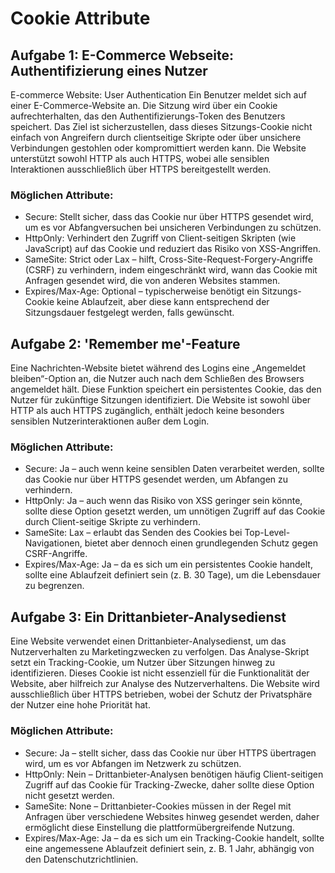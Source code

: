 # Cookie Attribute

## Aufgabe 1: E-Commerce Webseite: Authentifizierung eines Nutzer

E-commerce Website: User Authentication
Ein Benutzer meldet sich auf einer E-Commerce-Website an. Die Sitzung wird über ein Cookie aufrechterhalten, das den Authentifizierungs-Token des Benutzers speichert. Das Ziel ist sicherzustellen, dass dieses Sitzungs-Cookie nicht einfach von Angreifern durch clientseitige Skripte oder über unsichere Verbindungen gestohlen oder kompromittiert werden kann. Die Website unterstützt sowohl HTTP als auch HTTPS, wobei alle sensiblen Interaktionen ausschließlich über HTTPS bereitgestellt werden.

### Möglichen Attribute:

- Secure: Stellt sicher, dass das Cookie nur über HTTPS gesendet wird, um es vor Abfangversuchen bei unsicheren Verbindungen zu schützen.
- HttpOnly: Verhindert den Zugriff von Client-seitigen Skripten (wie JavaScript) auf das Cookie und reduziert das Risiko von XSS-Angriffen.
- SameSite: Strict oder Lax – hilft, Cross-Site-Request-Forgery-Angriffe (CSRF) zu verhindern, indem eingeschränkt wird, wann das Cookie mit Anfragen gesendet wird, die von anderen Websites stammen.
- Expires/Max-Age: Optional – typischerweise benötigt ein Sitzungs-Cookie keine Ablaufzeit, aber diese kann entsprechend der Sitzungsdauer festgelegt werden, falls gewünscht.

## Aufgabe 2: 'Remember me'-Feature

Eine Nachrichten-Website bietet während des Logins eine „Angemeldet bleiben“-Option an, die Nutzer auch nach dem Schließen des Browsers angemeldet hält. Diese Funktion speichert ein persistentes Cookie, das den Nutzer für zukünftige Sitzungen identifiziert. Die Website ist sowohl über HTTP als auch HTTPS zugänglich, enthält jedoch keine besonders sensiblen Nutzerinteraktionen außer dem Login.

### Möglichen Attribute:

- Secure: Ja – auch wenn keine sensiblen Daten verarbeitet werden, sollte das Cookie nur über HTTPS gesendet werden, um Abfangen zu verhindern.
- HttpOnly: Ja – auch wenn das Risiko von XSS geringer sein könnte, sollte diese Option gesetzt werden, um unnötigen Zugriff auf das Cookie durch Client-seitige Skripte zu verhindern.
- SameSite: Lax – erlaubt das Senden des Cookies bei Top-Level-Navigationen, bietet aber dennoch einen grundlegenden Schutz gegen CSRF-Angriffe.
- Expires/Max-Age: Ja – da es sich um ein persistentes Cookie handelt, sollte eine Ablaufzeit definiert sein (z. B. 30 Tage), um die Lebensdauer zu begrenzen.

## Aufgabe 3: Ein Drittanbieter-Analysedienst

Eine Website verwendet einen Drittanbieter-Analysedienst, um das Nutzerverhalten zu Marketingzwecken zu verfolgen. Das Analyse-Skript setzt ein Tracking-Cookie, um Nutzer über Sitzungen hinweg zu identifizieren. Dieses Cookie ist nicht essenziell für die Funktionalität der Website, aber hilfreich zur Analyse des Nutzerverhaltens. Die Website wird ausschließlich über HTTPS betrieben, wobei der Schutz der Privatsphäre der Nutzer eine hohe Priorität hat.

### Möglichen Attribute:

- Secure: Ja – stellt sicher, dass das Cookie nur über HTTPS übertragen wird, um es vor Abfangen im Netzwerk zu schützen.
- HttpOnly: Nein – Drittanbieter-Analysen benötigen häufig Client-seitigen Zugriff auf das Cookie für Tracking-Zwecke, daher sollte diese Option nicht gesetzt werden.
- SameSite: None – Drittanbieter-Cookies müssen in der Regel mit Anfragen über verschiedene Websites hinweg gesendet werden, daher ermöglicht diese Einstellung die plattformübergreifende Nutzung.
- Expires/Max-Age: Ja – da es sich um ein Tracking-Cookie handelt, sollte eine angemessene Ablaufzeit definiert sein, z. B. 1 Jahr, abhängig von den Datenschutzrichtlinien.
